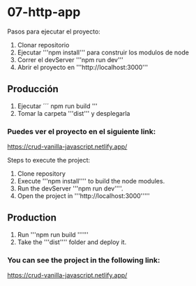 # 07-http-app

Pasos para ejecutar el proyecto: 

1. Clonar repositorio
2. Ejecutar '''npm install''' para construir los modulos de node
3. Correr el devServer  '''npm run dev''' 
4. Abrir el proyecto en '''http://localhost:3000'''

## Producción 

1. Ejecutar ´´´ npm run build '''
2. Tomar la carpeta '''dist''' y desplegarla 

### Puedes ver el proyecto en el siguiente link:

https://crud-vanilla-javascript.netlify.app/

Steps to execute the project: 

1. Clone repository
2. Execute '''npm install'''' to build the node modules.
3. Run the devServer '''npm run dev''''. 
4. Open the project in '''http://localhost:3000'''''

## Production 

1. Run '''npm run build ''''''
2. Take the '''dist'''' folder and deploy it. 

### You can see the project in the following link:

https://crud-vanilla-javascript.netlify.app/
